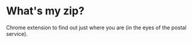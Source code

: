 # What's my zip?

Chrome extension to find out just where you are (in the eyes of the postal service).